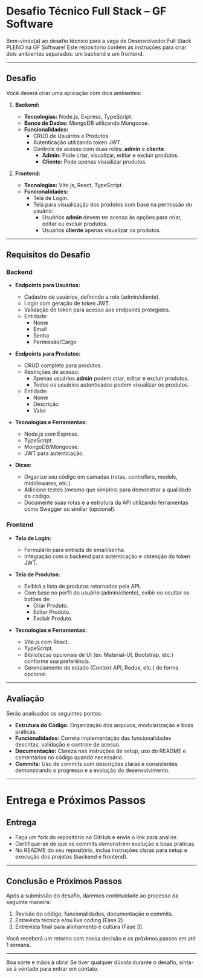 # Desafio Técnico Full Stack – GF Software

Bem-vindo(a) ao desafio técnico para a vaga de Desenvolvedor Full Stack PLENO na GF Software! Este repositório contém as instruções para criar dois ambientes separados: um backend e um frontend.

---

## Desafio

Você deverá criar uma aplicação com dois ambientes:

1. **Backend:**  
   - **Tecnologias:** Node.js, Express, TypeScript.  
   - **Banco de Dados:** MongoDB utilizando Mongoose.  
   - **Funcionalidades:**  
     - CRUD de Usuários e Produtos.  
     - Autenticação utilizando token JWT.  
     - Controle de acesso com duas roles: **admin** e **cliente**.
       - **Admin:** Pode criar, visualizar, editar e excluir produtos.
       - **Cliente:** Pode apenas visualizar produtos.

2. **Frontend:**  
   - **Tecnologias:** Vite.js, React, TypeScript.  
   - **Funcionalidades:**  
     - Tela de Login.
     - Tela para visualização dos produtos com base na permissão do usuário:
       - Usuários **admin** devem ter acesso às opções para criar, editar ou excluir produtos.
       - Usuários **cliente** apenas visualizar os produtos.

---

## Requisitos do Desafio

### Backend

- **Endpoints para Usuários:**
  - Cadastro de usuários, definindo a role (admin/cliente).
  - Login com geração de token JWT.
  - Validação de token para acesso aos endpoints protegidos.
  - Entidade: 
    - Nome
    - Email
    - Senha
    - Permissão/Cargo

- **Endpoints para Produtos:**
  - CRUD completo para produtos.
  - Restrições de acesso:
    - Apenas usuários **admin** podem criar, editar e excluir produtos.
    - Todos os usuários autenticados podem visualizar os produtos.
  - Entidade: 
    - Nome
    - Descrição
    - Valor

- **Tecnologias e Ferramentas:**
  - Node.js com Express.
  - TypeScript.
  - MongoDB/Mongoose.
  - JWT para autenticação.

- **Dicas:**
  - Organize seu código em camadas (rotas, controllers, models, middlewares, etc.).
  - Adicione testes (mesmo que simples) para demonstrar a qualidade do código.
  - Documente suas rotas e a estrutura da API utilizando ferramentas como Swagger ou similar (opcional).

### Frontend

- **Tela de Login:**
  - Formulário para entrada de email/senha.
  - Integração com o backend para autenticação e obtenção do token JWT.

- **Tela de Produtos:**
  - Exibirá a lista de produtos retornados pela API.
  - Com base no perfil do usuário (admin/cliente), exibir ou ocultar os botões de:
    - Criar Produto.
    - Editar Produto.
    - Excluir Produto.

- **Tecnologias e Ferramentas:**
  - Vite.js com React.
  - TypeScript.
  - Bibliotecas opcionais de UI (ex: Material-UI, Bootstrap, etc.) conforme sua preferência.
  - Gerenciamento de estado (Context API, Redux, etc.) de forma opcional.

---

## Avaliação

Serão analisados os seguintes pontos:

- **Estrutura do Código:** Organização dos arquivos, modularização e boas práticas.
- **Funcionalidades:** Correta implementação das funcionalidades descritas, validação e controle de acesso.
- **Documentação:** Clareza nas instruções de setup, uso do README e comentários no código quando necessário.
- **Commits:** Uso de commits com descrições claras e consistentes demonstrando o progresso e a evolução do desenvolvimento.

---

# Entrega e Próximos Passos

## Entrega

- Faça um fork do repositório no GitHub e envie o link para análise.
- Certifique-se de que os commits demonstrem evolução e boas práticas.
- No README do seu repositório, inclua instruções claras para setup e execução dos projetos (backend e frontend).

---

## Conclusão e Próximos Passos

Após a submissão do desafio, daremos continuidade ao processo da seguinte maneira:

1. Revisão do código, funcionalidades, documentação e commits.
2. Entrevista técnica e/ou live coding (Fase 2).
3. Entrevista final para alinhamento e cultura (Fase 3).

Você receberá um retorno com nossa decisão e os próximos passos em até 1 semana.

---

Boa sorte e mãos à obra! Se tiver qualquer dúvida durante o desafio, sinta-se à vontade para entrar em contato.
